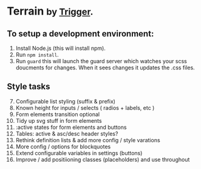 # Terrain <small>by <a href="https://triggerapp.com">Trigger</a>.</small>

## To setup a development environment:

1. Install Node.js (this will install npm).
2. Run `npm install`.
3. Run `guard` this will launch the guard server which watches your scss doucments for changes. When it sees changes it updates the .css files.


## Style tasks

7.  Configurable list styling (suffix & prefix)
1.  Known height for inputs / selects ( radios + labels, etc )
2.  Form elements transition optional
3.  Tidy up svg stuff in form elements
4.  :active states for form elements and buttons
5.  Tables: active & asc/desc header styles?
8.  Rethink definition lists & add more config / style varations
9.  More config / options for blockquotes
11. Extend configurable variables in settings (buttons)
13. Improve / add positiioning classes (placeholders) and use throughout
